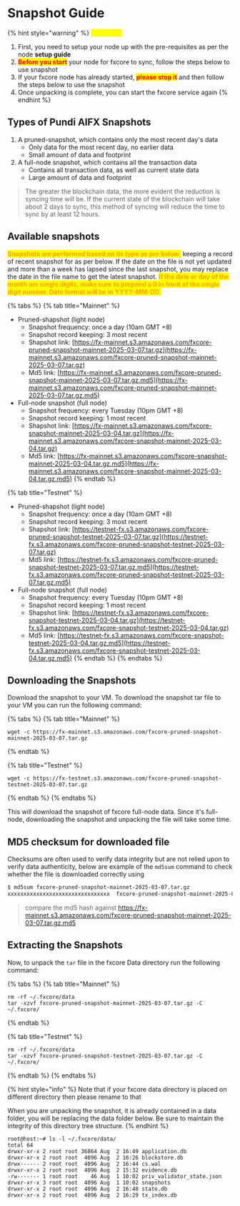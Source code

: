 # Snapshot Guide

{% hint style="warning" %}
<mark style="color:yellow;">**WARNING**</mark>

1. First, you need to setup your node up with the pre-requisites as per the node **setup guide**
2. <mark style="color:red;">**Before you start**</mark> your node for fxcore to sync, follow the steps below to use snapshot
3. If your fxcore node has already started, <mark style="color:red;">**please stop it**</mark> and then follow the steps below to use the snapshot
4. Once unpacking is complete, you can start the fxcore service again
{% endhint %}

## Types of Pundi AIFX Snapshots

1. A pruned-snapshot, which contains only the most recent day's data
   * Only data for the most recent day, no earlier data
   * Small amount of data and footprint
2. A full-node snapshot, which contains all the transaction data
   * Contains all transaction data, as well as current state data
   * Large amount of data and footprint

> The greater the blockchain data, the more evident the reduction is syncing time will be. If the current state of the blockchain will take about 2 days to sync, this method of syncing will reduce the time to sync by at least 12 hours.

## Available snapshots

<mark style="color:orange;">**Snapshots are performed based on its type as per below**</mark><mark style="color:orange;">,</mark> keeping a record of recent snapshot for as per below. If the date on the file is not yet updated and more than a week has lapsed since the last snapshot, you may replace the date in the file name to get the latest snapshot. <mark style="color:orange;">**If the date or day of the month are single digits, make sure to prepend a 0 in front of the single digit number. Date format will be in YYYY-MM-DD.**</mark>

{% tabs %}
{% tab title="Mainnet" %}
* Pruned-shapshot (light node)
  * Snapshot frequency: once a day (10am GMT +8)
  * Snapshot record keeping: 3 most recent
  * Shapshot link: [https://fx-mainnet.s3.amazonaws.com/fxcore-pruned-snapshot-mainnet-2025-03-07.tar.gz](https://fx-mainnet.s3.amazonaws.com/fxcore-pruned-snapshot-mainnet-2025-03-07.tar.gz)
  * Md5 link: [https://fx-mainnet.s3.amazonaws.com/fxcore-pruned-snapshot-mainnet-2025-03-07.tar.gz.md5](https://fx-mainnet.s3.amazonaws.com/fxcore-pruned-snapshot-mainnet-2025-03-07.tar.gz.md5)
* Full-node snapshot (full node)
  * Snapshot frequency: every Tuesday (10pm GMT +8)
  * Snapshot record keeping: 1 most recent
  * Shapshot link: [https://fx-mainnet.s3.amazonaws.com/fxcore-snapshot-mainnet-2025-03-04.tar.gz](https://fx-mainnet.s3.amazonaws.com/fxcore-snapshot-mainnet-2025-03-04.tar.gz)
  * Md5 link: [https://fx-mainnet.s3.amazonaws.com/fxcore-snapshot-mainnet-2025-03-04.tar.gz.md5](https://fx-mainnet.s3.amazonaws.com/fxcore-snapshot-mainnet-2025-03-04.tar.gz.md5)
{% endtab %}

{% tab title="Testnet" %}
* Pruned-shapshot (light node)
  * Snapshot frequency: once a day (10am GMT +8)
  * Snapshot record keeping: 3 most recent
  * Shapshot link: [https://testnet-fx.s3.amazonaws.com/fxcore-pruned-snapshot-testnet-2025-03-07.tar.gz](https://testnet-fx.s3.amazonaws.com/fxcore-pruned-snapshot-testnet-2025-03-07.tar.gz)
  * Md5 link: [https://testnet-fx.s3.amazonaws.com/fxcore-pruned-snapshot-testnet-2025-03-07.tar.gz.md5](https://testnet-fx.s3.amazonaws.com/fxcore-pruned-snapshot-testnet-2025-03-07.tar.gz.md5)
* Full-node snapshot (full node)
  * Snapshot frequency: every Tuesday (10pm GMT +8)
  * Snapshot record keeping: 1 most recent
  * Shapshot link: [https://testnet-fx.s3.amazonaws.com/fxcore-snapshot-testnet-2025-03-04.tar.gz](https://testnet-fx.s3.amazonaws.com/fxcore-snapshot-testnet-2025-03-04.tar.gz)
  * Md5 link: [https://testnet-fx.s3.amazonaws.com/fxcore-snapshot-testnet-2025-03-04.tar.gz.md5](https://testnet-fx.s3.amazonaws.com/fxcore-snapshot-testnet-2025-03-04.tar.gz.md5)
{% endtab %}
{% endtabs %}

## Downloading the Snapshots

Download the snapshot to your VM. To download the snapshot tar file to your VM you can run the following command:

{% tabs %}
{% tab title="Mainnet" %}
```
wget -c https://fx-mainnet.s3.amazonaws.com/fxcore-pruned-snapshot-mainnet-2025-03-07.tar.gz
```
{% endtab %}

{% tab title="Testnet" %}
```
wget -c https://fx-testnet.s3.amazonaws.com/fxcore-pruned-snapshot-testnet-2025-03-07.tar.gz
```
{% endtab %}
{% endtabs %}

This will download the snapshot of fxcore full-node data. Since it's full-node, downloading the snapshot and unpacking the file will take some time.

## MD5 checksum for downloaded file

Checksums are often used to verify data integrity but are not relied upon to verify data authenticity, below are example of the `md5sum` command to check whether the file is downloaded correctly using

```bash
$ md5sum fxcore-pruned-snapshot-mainnet-2025-03-07.tar.gz
xxxxxxxxxxxxxxxxxxxxxxxxxxxxxxxx  fxcore-pruned-snapshot-mainnet-2025-03-07.tar.gz
```

> compare the md5 hash against https://fx-mainnet.s3.amazonaws.com/fxcore-pruned-snapshot-mainnet-2025-03-07.tar.gz.md5

## Extracting the Snapshots

Now, to unpack the `tar` file in the fxcore Data directory run the following command:

{% tabs %}
{% tab title="Mainnet" %}
```
rm -rf ~/.fxcore/data
tar -xzvf fxcore-pruned-snapshot-mainnet-2025-03-07.tar.gz -C ~/.fxcore/
```
{% endtab %}

{% tab title="Testnet" %}
```
rm -rf ~/.fxcore/data
tar -xzvf fxcore-pruned-snapshot-testnet-2025-03-07.tar.gz -C ~/.fxcore/
```
{% endtab %}
{% endtabs %}

{% hint style="info" %}
Note that if your fxcore data directory is placed on different directory then please rename to that

When you are unpacking the snapshot, it is already contained in a data folder, you will be replacing the data folder below. Be sure to maintain the integrity of this directory tree structure.
{% endhint %}

```
root@host:~# ls -l ~/.fxcore/data/
total 64
drwxr-xr-x 2 root root 36864 Aug  2 16:49 application.db
drwxr-xr-x 2 root root  4096 Aug  2 16:26 blockstore.db
drwx------ 2 root root  4096 Aug  2 16:44 cs.wal
drwxr-xr-x 2 root root  4096 Aug  2 15:32 evidence.db
-rw------- 1 root root    46 Aug  1 10:02 priv_validator_state.json
drwxr-xr-x 3 root root  4096 Aug  1 10:02 snapshots
drwxr-xr-x 2 root root  4096 Aug  2 16:48 state.db
drwxr-xr-x 2 root root  4096 Aug  2 16:29 tx_index.db
```
